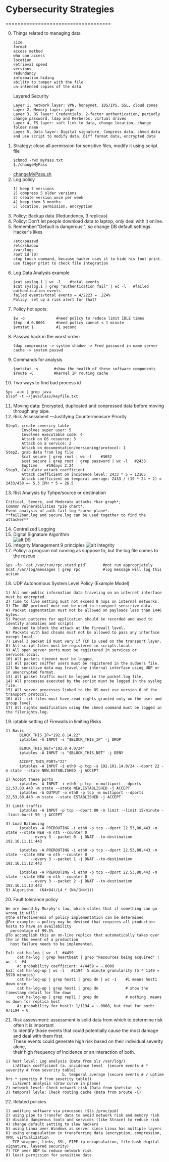 # Cybersecurity Strategies
====================================  

0. Things related to managing data
   ```
   size
   format
   access method
   who can access
   location
   retrieval speed
   versions
   redundancy
   information hiding
   ability to tamper with the file
   un-intended copies of the data
   ```
   Layered Security
   ```
   Layer 1, network layer: VPN, honeynet, IDS/IPS, SSL, cloud zones
   Layer 2, Memory layer: pipe
   Layer 3, OS layer: Credentials, 2-factor anthentication, periodly change password, ldap and Kerberos, virtual drives
   Layer 4, FS layer: soft link to data, change location, change folder name
   Layer 5, Data layer: Digital signature, Compress data, chmod data and use script to modify data, Diff format data, encrypted data
   ```
1. Strategy: close all permission for sensitive files, modify it using script file
   ```
   $chmod -rwx myPass.txt
   $./changeMyPass
   ```
   [changeMyPass.sh](https://github.com/mndarren/Code-Lib/blob/master/Data_Security_lib/resource/bash_code/readPass.sh)
2. Log policy
   ```
   1) keep 7 versions
   2) compress 5 older versions
   3) create version once per week
   4) keep them 3 months
   5) location, permission, encryption
   ```
3. Policy: Backup data (Redundency, 3 replicas)
4. Policy: Don't let people download data to laptop, only deal with it online.
5. Remember:"Default is dangerous!", so change DB default settings.  
   Hacker's likes
   ```
   /etc/passwd
   /etc/shadow
   /var/logs
   root id (0)
   stop touch command, because hacker uses it to hide his foot print. use finger print to check file integration
   ```
6. Log Data Analysis example
   ```
   $cat syslog.1 | wc -l    #total events
   $cat syslog.1 | grep "authentication fail" | wc -l   #failed authentication events
   failed events/total events = 4/2223 = .224%
   Policy: set up a risk alert for that!
   ```
7. Policy hot spots:
   ```
   $w -o              #need policy to reduce limit IDLE times
   $top -d 0.0001     #need policy cannot < 1 minute
   $vmstat 1          #1 second
   ```
8. Passwd hack in the worst order:
   ```
   ldap compromise -> system shadow -> Fred password in name server cache -> system passwd
   ```
9. Commands for analysis
   ```
   $netstat -s       #show the health of these software components
   $route -C         #Kernel IP routing cache
   ```
10. Two ways to find bad process id
   ```
   $ps -aux | grep java
   $lsof -t ~/javaclass/keyfile.txt
   ```
11. Moving data: Encrypted, duplicated and conpressed data before moving through any pipe.
12. Risk Assessment --Justifying Countermeasure Priority
   ```
   Step1, create severiry table
          Involves super user: 5
          Involves executable code: 4
          Attack on OS resource: 3
          Attack on a service: 2
          Attack on documentation/versioning/protocol: 1
   Step2, grab data from log file
          $cat secure | grep root | wc -l    #3652
          $cat secure | grep root | grep password | wc -l   #2433
          $uptime    #19days 2:24
   Step3, Calculate attack coefficient
          Attack coefficient on incidence level: 2433 * 5 = 12165
          Attack coefficient on temporal average: 2433 / (19 * 24 + 2) = 2433/458 =~ 5.3 IPH * 5 = 26.5
   ```
13. Rist Analysis by Tyhpe/source or destination
   ```
   Critical, Severe, and Moderate attacks *bar graph*;
   Common Vulnerabilities *pie chart*.
   Event analysis of auth fail log *curve plane*.
   **fail2ban.log and secure.log can be used together to find the attacker**
   ```
14. Centralized Logging
15. Digital Signature Algorithm<br/>
   ![alt DS](https://github.com/mndarren/Code-Lib/blob/master/Data_Security_lib/resource/pic/DS.PNG)
16. Integrity Management 9 principles
   ![alt Integrity](https://github.com/mndarren/Code-Lib/blob/master/Data_Security_lib/resource/pic/Integrity9principles.PNG)
17. Policy: a program not running as suppose to, but the log file comes to the rescue  
   ```
   $ps -fp `cat /var/run/rpc.statd.pid`       #not run appropriately
   $cat /var/log/messages | grep rpc          #log message will log this action
   ```
18. UDP Autonomous System Level Policy (Example Model)
   ```
   1) All non-public information data traveling on an internet interface must be encrypted.
   2) Time to live setting must not exceed 8 hops on internal networks.
   3) The UDP protocol must not be used to transport sensitive data.
   4) Packet segmentation must not be allowed on payloads less than 1446 bytes.
   5) Packet patterns for application should be recorded and used to identify anomalies and scripts
      devised to block the attack at the firewall level.
   6) Packets with bad chsums must not be allowed to pass any interface except local.
   7) Level 3 packet id must vary if TCP is used on the transport layer.
   8) All script files must be registered in scripts.local.
   9) All open server ports must be registered in services or services.local.
   10) All packets timeout must be logged.
   11) All packet sniffer users must be registered in the sudoers file.
   12) No sensitive data may travel any internal interface using UDP or in unencrypted format.
   13) All packet traffic must be logged in the packet.log file.
   14) All processes executed by the script must be logged in the syslog file.
   15) All server processes linked to the OS must use version 6 of the transport protocol.
   16) All .txt files must have read rights granted only on the user and group level.
   17) All rights modification using the chmod command must be logged in the filerights.log.
   ```
19. iptable setting of Firewalls in limiting Risks
   ```
   1) Basic
         BLOCK_THIS_IP="192.8.14.22"
         iptables -A INPUT -s "$BLOCK_THIS_IP" -j DROP

         BLOCK_THIS_NET="192.8.4.0/24"
         iptables -A INPUT -s "$BLOCK_THIS_NET" -j DENY

         ACCEPT_THIS_PORT="22"
         iptables -A INPUT -i eth0 -p tcp -s 192.101.14.0/24 --dport 22 -m state --state NEW,ESTABLISHED -j ACCEPT

   2) Accept these ports
         iptables -A INPUT -i eth0 -p tcp -m multiport --dports 22,53,80,443 -m state --state NEW,ESTABLISHED -j ACCEPT
         iptables -A OUTPUT -o eth0 -p tcp -m multiport --dports 22,53,80,443 -m state --state ESTABLISHED -j ACCEPT

   3) Limit traffic
         iptables -A INPUT -p tcp --dport 80 -m limit --limit 15/minute --limit-burst 50 -j ACCEPT

   4) Load Balancing
         iptables -A PREROUTING -i eth0 -p tcp --dport 22.53,80,443 -m state --state NEW -m nth --counter 0
              --every 3 --packet 0 -j DNAT --to-destination 192.16.11.11:443

         iptables -A PREROUTING -i eth0 -p tcp --dport 22.53,80,443 -m state --state NEW -m nth --counter 0
              --every 3 --packet 1 -j DNAT --to-destination 192.16.11.12:443

         iptables -A PREROUTING -i eth0 -p tcp --dport 22.53,80,443 -m state --state NEW -m nth --counter 0
              --every 3 --packet 2 -j DNAT --to-destination 192.16.11.13:443
   5) Algorithm:  (K4+O4)/L4 * (N4/(N4+1))
   ```
20. Fault tolerance policy
   ```
   We are bound by Murphy's law, which states that if something can go wrong it will!
   @the effectiveness of policy implementation can be determined
   @For example: a policy may be devised that requires all production hosts to have an availability 
     percentage of 99.5%
   @To accomplish this an on-line replica that automatically takes over the in the event of a production
     host failure needs to be implemented.

   Ex1: cat ha-log | wc -l  #4459
        cat ha-log | grep heartbeat | grep "Resources being acquired" | wc -l  #4
        A: probability coefficient: 4/4459 = ~.0009
   Ex2: cat ha-log-up | wc -l   #1194  5 minute granularity (5 * 1149 = 5970 minutes)
        cat ha-log-up | grep host1 | grep dn | wc -1    #1 means host1 down once
        cat ha-log-up | grep host1 | grep dn            # show the timestamp detail for the down
        cat ha-log-up | grep repl1 | grep dn            # nothing  means no down for replica host
        A: probability for host1: 1/1194 = ~.0008, but that for both: 0/1194 = 0
   ```
21. Risk assessment: assessment is solid data from which to determine risk often it is important  
            to identify those events that could potentially cause the most damage and deal with them first.  
            These events could generate high risk based on their individual severity alone,  
            their high frequency of incidence or an interaction of both.
   ```
   1) host level: Log analysis (Data from $ls /var/log/)
      i)Attack coefficient (a. incidence level  [secure events # * severity # from severity table]
                            b. temporal average [secure events # / uptime hrs * severity # from severity table])
      ii)Event analysis (draw curve in plane)
   2) network level: Check network risk (Data from $netstat -s)
   3) temporal levle: Check routing cache (Data from $route -C)
   ```
22. Related policies
   ```
   1) auditing software via processes ($ls /proc/pid)
   2) using pipe to transfer data to avoid network risk and memory risk
   3) disable dangerous tools and services (like Strace) to reduce risk
   4) change default setting to slow hackers
   5) using Linux over Windows as server since Linux has multiple layers
   6) using encapsulation in transferring data (encryption, compression, VPN, virtualization
      TCP wrapper, links, SSL, PIPE ip encapsulation, file hash digital signature, layered security)
   7) TCP over UDP to reduce network risk
   8) least permission for sensitive data
   ```